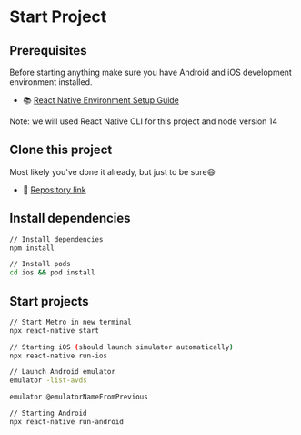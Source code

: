 # Start Project

## Prerequisites

Before starting anything make sure you have Android and iOS development environment installed. 

- 📚 [React Native Environment Setup Guide](https://reactnative.dev/docs/next/environment-setup)

Note: we will used React Native CLI for this project and node version 14

## Clone this project

Most likely you've done it already, but just to be sure😄

- 🔗 [Repository link](https://github.com/evgeniyaglovatskaya/detox-demo-app)

## Install dependencies

```sh
// Install dependencies
npm install

// Install pods
cd ios && pod install
```

## Start projects

```sh
// Start Metro in new terminal
npx react-native start

// Starting iOS (should launch simulator automatically)
npx react-native run-ios

// Launch Android emulator
emulator -list-avds

emulator @emulatorNameFromPrevious

// Starting Android
npx react-native run-android
```
